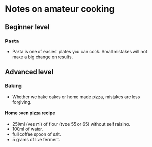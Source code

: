 # Notes on amateur cooking

## Beginner level

### Pasta

- Pasta is one of easiest plates you can cook. Small mistakes will not make a big change on results.





## Advanced level

### Baking

- Whether we bake cakes or home made pizza, mistakes are less forgiving.

#### Home oven pizza recipe

- 250ml (yes ml) of flour (type 55 or 65) without self raising.  
- 100ml of water.  
- full coffee spoon of salt.  
- 5 grams of live ferment.